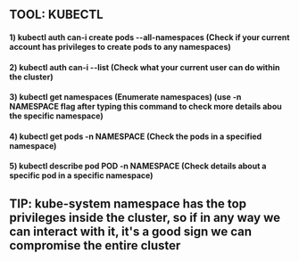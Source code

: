 ## TOOL: KUBECTL

#### 1) kubectl auth can-i create pods --all-namespaces (Check if your current account has privileges to create pods to any namespaces)

#### 2) kubectl auth can-i --list (Check what your current user can do within the cluster)

#### 3) kubectl get namespaces (Enumerate namespaces) (use -n NAMESPACE flag after typing this command to check more details abou the specific namespace)

#### 4) kubectl get pods -n NAMESPACE (Check the pods in a specified namespace) 

#### 5) kubectl describe pod POD -n NAMESPACE (Check details about a specific pod in a specific namespace)

## TIP: kube-system namespace has the top privileges inside the cluster, so if in any way we can interact with it, it's a good sign we can compromise the entire cluster
